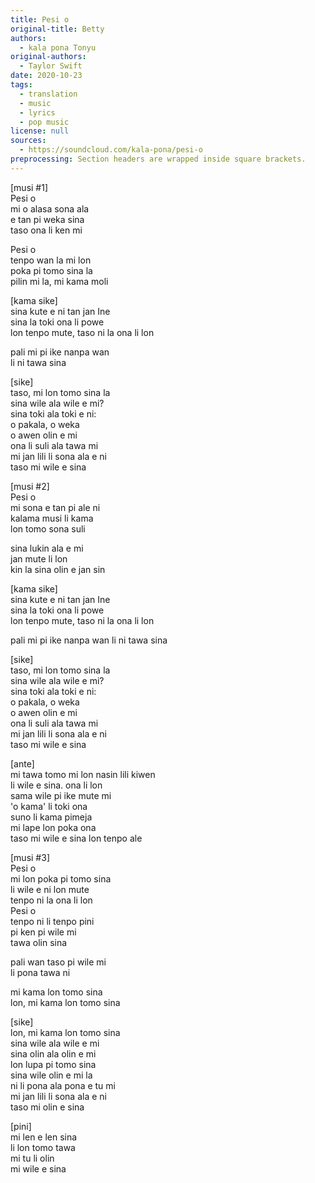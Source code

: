 ```yaml
---
title: Pesi o
original-title: Betty
authors:
  - kala pona Tonyu
original-authors:
  - Taylor Swift
date: 2020-10-23
tags:
  - translation
  - music
  - lyrics
  - pop music
license: null
sources:
  - https://soundcloud.com/kala-pona/pesi-o
preprocessing: Section headers are wrapped inside square brackets.
---
```


\[musi #1]  \
Pesi o  \
mi o alasa sona ala  \
e tan pi weka sina  \
taso ona li ken mi

Pesi o  \
tenpo wan la mi lon  \
poka pi tomo sina la  \
pilin mi la, mi kama moli

\[kama sike]  \
sina kute e ni tan jan Ine  \
sina la toki ona li powe  \
lon tenpo mute, taso ni la ona li lon

pali mi pi ike nanpa wan  \
li ni tawa sina

\[sike]  \
taso, mi lon tomo sina la  \
sina wile ala wile e mi?  \
sina toki ala toki e ni:  \
o pakala, o weka  \
o awen olin e mi  \
ona li suli ala tawa mi  \
mi jan lili li sona ala e ni  \
taso mi wile e sina

\[musi #2]  \
Pesi o  \
mi sona e tan pi ale ni  \
kalama musi li kama  \
lon tomo sona suli

sina lukin ala e mi  \
jan mute li lon  \
kin la sina olin e jan sin

\[kama sike]  \
sina kute e ni tan jan Ine  \
sina la toki ona li powe  \
lon tenpo mute, taso ni la ona li lon

pali mi pi ike nanpa wan
li ni tawa sina

\[sike]  \
taso, mi lon tomo sina la  \
sina wile ala wile e mi?  \
sina toki ala toki e ni:  \
o pakala, o weka  \
o awen olin e mi  \
ona li suli ala tawa mi  \
mi jan lili li sona ala e ni  \
taso mi wile e sina

\[ante]  \
mi tawa tomo mi lon nasin lili kiwen  \
li wile e sina. ona li lon  \
sama wile pi ike mute mi  \
'o kama' li toki ona  \
suno li kama pimeja  \
mi lape lon poka ona  \
taso mi wile e sina lon tenpo ale

\[musi #3]  \
Pesi o  \
mi lon poka pi tomo sina  \
li wile e ni lon mute  \
tenpo ni la ona li lon  \
Pesi o  \
tenpo ni li tenpo pini  \
pi ken pi wile mi  \
tawa olin sina

pali wan taso pi wile mi  \
li pona tawa ni

mi kama lon tomo sina  \
lon, mi kama lon tomo sina

\[sike]  \
lon, mi kama lon tomo sina  \
sina wile ala wile e mi  \
sina olin ala olin e mi  \
lon lupa pi tomo sina  \
sina wile olin e mi la  \
ni li pona ala pona e tu mi  \
mi jan lili li sona ala e ni  \
taso mi olin e sina

\[pini]  \
mi len e len sina  \
li lon tomo tawa  \
mi tu li olin  \
mi wile e sina
